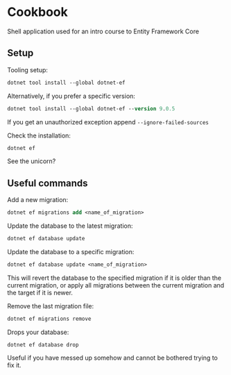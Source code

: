# Cookbook
Shell application used for an intro course to Entity Framework Core

## Setup

Tooling setup:
```ps
dotnet tool install --global dotnet-ef
```

Alternatively, if you prefer a specific version:
```ps
dotnet tool install --global dotnet-ef --version 9.0.5
```
If you get an unauthorized exception append `--ignore-failed-sources`

Check the installation:

```ps
dotnet ef
```
See the unicorn?


## Useful commands

Add a new migration:
```ps
dotnet ef migrations add <name_of_migration>
```

Update the database to the latest migration:
```ps
dotnet ef database update
```

Update the database to a specific migration:
```ps
dotnet ef database update <name_of_migration>
```

This will revert the database to the specified migration if it is older than the current migration, 
or apply all migrations between the current migration and the target if it is newer.

Remove the last migration file:
```ps
dotnet ef migrations remove
```

Drops your database:
```
dotnet ef database drop
``` 
Useful if you have messed up somehow and cannot be bothered trying to fix it.